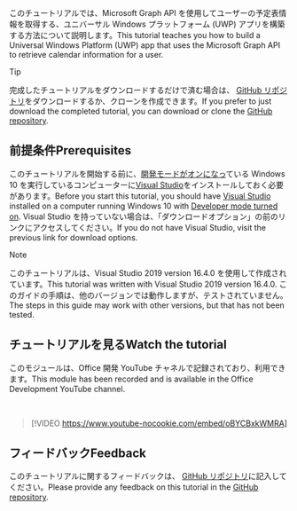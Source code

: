 <!-- markdownlint-disable MD002 MD041 -->

<span data-ttu-id="734a3-101">このチュートリアルでは、Microsoft Graph API を使用してユーザーの予定表情報を取得する、ユニバーサル Windows プラットフォーム (UWP) アプリを構築する方法について説明します。</span><span class="sxs-lookup"><span data-stu-id="734a3-101">This tutorial teaches you how to build a Universal Windows Platform (UWP) app that uses the Microsoft Graph API to retrieve calendar information for a user.</span></span>

> [!TIP]
> <span data-ttu-id="734a3-102">完成したチュートリアルをダウンロードするだけで済む場合は、 [GitHub リポジトリ](https://github.com/microsoftgraph/msgraph-training-uwp)をダウンロードするか、クローンを作成できます。</span><span class="sxs-lookup"><span data-stu-id="734a3-102">If you prefer to just download the completed tutorial, you can download or clone the [GitHub repository](https://github.com/microsoftgraph/msgraph-training-uwp).</span></span>

## <a name="prerequisites"></a><span data-ttu-id="734a3-103">前提条件</span><span class="sxs-lookup"><span data-stu-id="734a3-103">Prerequisites</span></span>

<span data-ttu-id="734a3-104">このチュートリアルを開始する前に、[開発モードがオンになっ](https://docs.microsoft.com/windows/uwp/get-started/enable-your-device-for-development)ている Windows 10 を実行しているコンピューターに[Visual Studio](https://visualstudio.microsoft.com/vs/)をインストールしておく必要があります。</span><span class="sxs-lookup"><span data-stu-id="734a3-104">Before you start this tutorial, you should have [Visual Studio](https://visualstudio.microsoft.com/vs/) installed on a computer running Windows 10 with [Developer mode turned on](https://docs.microsoft.com/windows/uwp/get-started/enable-your-device-for-development).</span></span> <span data-ttu-id="734a3-105">Visual Studio を持っていない場合は、「ダウンロードオプション」の前のリンクにアクセスしてください。</span><span class="sxs-lookup"><span data-stu-id="734a3-105">If you do not have Visual Studio, visit the previous link for download options.</span></span>

> [!NOTE]
> <span data-ttu-id="734a3-106">このチュートリアルは、Visual Studio 2019 version 16.4.0 を使用して作成されています。</span><span class="sxs-lookup"><span data-stu-id="734a3-106">This tutorial was written with Visual Studio 2019 version 16.4.0.</span></span> <span data-ttu-id="734a3-107">このガイドの手順は、他のバージョンでは動作しますが、テストされていません。</span><span class="sxs-lookup"><span data-stu-id="734a3-107">The steps in this guide may work with other versions, but that has not been tested.</span></span>

## <a name="watch-the-tutorial"></a><span data-ttu-id="734a3-108">チュートリアルを見る</span><span class="sxs-lookup"><span data-stu-id="734a3-108">Watch the tutorial</span></span>

<span data-ttu-id="734a3-109">このモジュールは、Office 開発 YouTube チャネルで記録されており、利用できます。</span><span class="sxs-lookup"><span data-stu-id="734a3-109">This module has been recorded and is available in the Office Development YouTube channel.</span></span>

<!-- markdownlint-disable MD033 MD034 -->
<br/>

> [!VIDEO https://www.youtube-nocookie.com/embed/oBYCBxkWMRA]
<!-- markdownlint-enable MD033 MD034 -->

## <a name="feedback"></a><span data-ttu-id="734a3-110">フィードバック</span><span class="sxs-lookup"><span data-stu-id="734a3-110">Feedback</span></span>

<span data-ttu-id="734a3-111">このチュートリアルに関するフィードバックは、 [GitHub リポジトリ](https://github.com/microsoftgraph/msgraph-training-uwp)に記入してください。</span><span class="sxs-lookup"><span data-stu-id="734a3-111">Please provide any feedback on this tutorial in the [GitHub repository](https://github.com/microsoftgraph/msgraph-training-uwp).</span></span>
